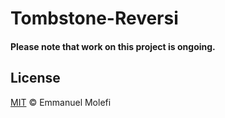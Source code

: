 # Tombstone-Reversi

#### Please note that work on this project is ongoing.

## License

[MIT](LICENSE) © Emmanuel Molefi
